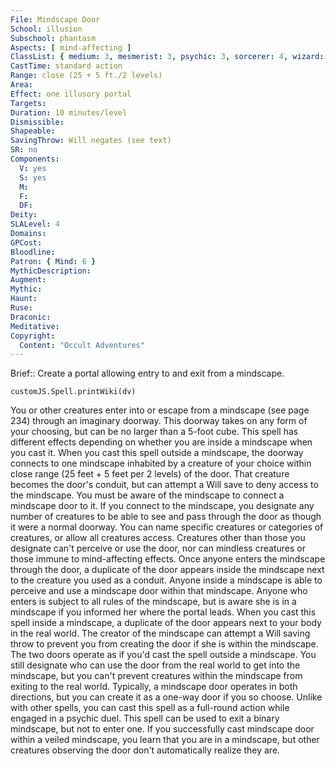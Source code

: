 ```yaml
---
File: Mindscape Door
School: illusion
Subschool: phantasm
Aspects: [ mind-affecting ]
ClassList: { medium: 3, mesmerist: 3, psychic: 3, sorcerer: 4, wizard: 4 }
CastTime: standard action
Range: close (25 + 5 ft./2 levels)
Area: 
Effect: one illusory portal
Targets: 
Duration: 10 minutes/level
Dismissible: 
Shapeable: 
SavingThrow: Will negates (see text)
SR: no
Components:
  V: yes
  S: yes
  M: 
  F: 
  DF: 
Deity: 
SLALevel: 4
Domains: 
GPCost: 
Bloodline: 
Patron: { Mind: 6 }
MythicDescription: 
Augment: 
Mythic: 
Haunt: 
Ruse: 
Draconic: 
Meditative: 
Copyright:
  Content: "Occult Adventures"
---
```

Brief:: Create a portal allowing entry to and exit from a mindscape.

```dataviewjs
customJS.Spell.printWiki(dv)
```

You or other creatures enter into or escape from a mindscape (see page 234) through an imaginary doorway. This doorway takes on any form of your choosing, but can be no larger than a 5-foot cube. This spell has different effects depending on whether you are inside a mindscape when you cast it.  When you cast this spell outside a mindscape, the doorway connects to one mindscape inhabited by a creature of your choice within close range (25 feet + 5 feet per 2 levels) of the door. That creature becomes the door's conduit, but can attempt a Will save to deny access to the mindscape. You must be aware of the mindscape to connect a mindscape door to it. If you connect to the mindscape, you designate any number of creatures to be able to see and pass through the door as though it were a normal doorway. You can name specific creatures or categories of creatures, or allow all creatures access. Creatures other than those you designate can't perceive or use the door, nor can mindless creatures or those immune to mind-affecting effects. Once anyone enters the mindscape through the door, a duplicate of the door appears inside the mindscape next to the creature you used as a conduit. Anyone inside a mindscape is able to perceive and use a mindscape door within that mindscape. Anyone who enters is subject to all rules of the mindscape, but is aware she is in a mindscape if you informed her where the portal leads.  When you cast this spell inside a mindscape, a duplicate of the door appears next to your body in the real world. The creator of the mindscape can attempt a Will saving throw to prevent you  from creating the door if she is within the mindscape. The two doors operate as if you'd cast the spell outside a mindscape. You still designate who can use the door from the real world to get into the mindscape, but you can't prevent creatures within the mindscape from exiting to the real world.  Typically, a mindscape door operates in both directions, but you can create it as a one-way door if you so choose. Unlike with other spells, you can cast this spell as a full-round action while engaged in a psychic duel. This spell can be used to exit a binary mindscape, but not to enter one. If you successfully cast mindscape door within a veiled mindscape, you learn that you are in a mindscape, but other creatures observing the door don't automatically realize they are.
